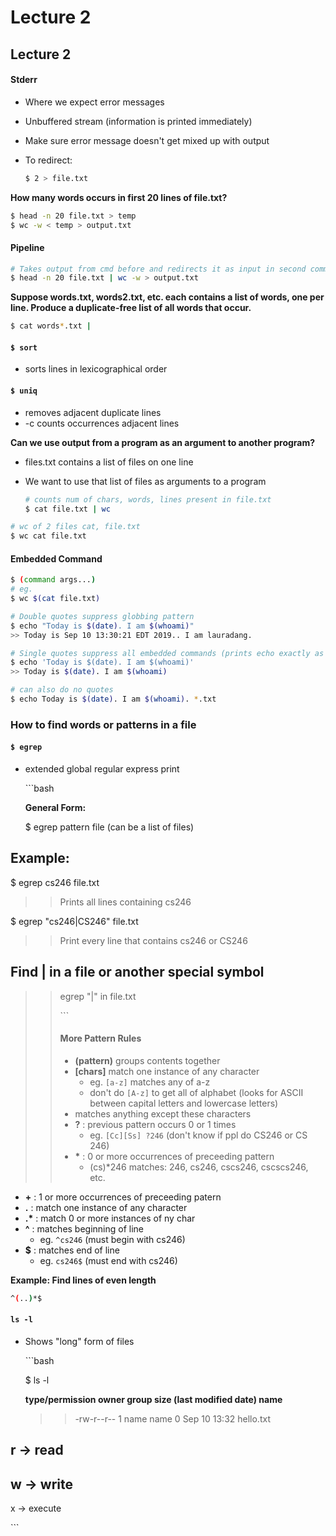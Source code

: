 # Lecture 2

## Lecture 2

#### Stderr

* Where we expect error messages
* Unbuffered stream \(information is printed immediately\)
* Make sure error message doesn't get mixed up with output
* To redirect: 

  ```bash
  $ 2 > file.txt
  ```

**How many words occurs in first 20 lines of file.txt?**

```bash
$ head -n 20 file.txt > temp
$ wc -w < temp > output.txt
```

#### Pipeline

```bash
# Takes output from cmd before and redirects it as input in second command
$ head -n 20 file.txt | wc -w > output.txt
```

**Suppose words.txt, words2.txt, etc. each contains a list of words, one per line. Produce a duplicate-free list of all words that occur.**

```bash
$ cat words*.txt |
```

#### `$ sort`

* sorts lines in lexicographical order

#### `$ uniq`

* removes adjacent duplicate lines
* -c counts occurrences adjacent lines

**Can we use output from a program as an argument to another program?**

* files.txt contains a list of files on one line
* We want to use that list of files as arguments to a program

  ```bash
  # counts num of chars, words, lines present in file.txt
  $ cat file.txt | wc
  ```

```bash
# wc of 2 files cat, file.txt
$ wc cat file.txt
```

#### Embedded Command

```bash
$ (command args...)
# eg.
$ wc $(cat file.txt)
```

```bash
# Double quotes suppress globbing pattern
$ echo "Today is $(date). I am $(whoami)"
>> Today is Sep 10 13:30:21 EDT 2019.. I am lauradang.

# Single quotes suppress all embedded commands (prints echo exactly as echo was typed)
$ echo 'Today is $(date). I am $(whoami)'
>> Today is $(date). I am $(whoami)

# can also do no quotes
$ echo Today is $(date). I am $(whoami). *.txt
```

### How to find words or patterns in a file

#### `$ egrep`

* extended global regular express print

  \`\`\`bash

  **General Form:**

  $ egrep pattern file \(can be a list of files\)

## Example:

$ egrep cs246 file.txt

> > Prints all lines containing cs246

$ egrep "cs246\|CS246" file.txt

> > Print every line that contains cs246 or CS246

## Find \| in a file or another special symbol

> > egrep "\|" in file.txt
> >
> > \`\`\`
> >
> > #### More Pattern Rules
> >
> > * **\(pattern\)** groups contents together
> > * **\[chars\]** match one instance of any character
> >   * eg. `[a-z]` matches any of a-z
> >   * don't do `[A-z]` to get all of alphabet \(looks for ASCII between capital letters and lowercase letters\)
> > *  matches anything except these characters
> > * **?** : previous pattern occurs 0 or 1 times
> >   * eg. `[Cc][Ss] ?246` \(don't know if ppl do CS246 or CS 246\)
> > * **\*** : 0 or more occurrences of preceeding pattern 
> >   * \(cs\)\*246 matches: 246, cs246, cscs246, cscscs246, etc.

* **+** : 1 or more occurrences of preceeding patern
* **.** : match one instance of any character
* **.\*** : match 0 or more instances of ny char
* **^** : matches beginning of line
  * eg. `^cs246` \(must begin with cs246\)
* **$** : matches end of line
  * eg. `cs246$` \(must end with cs246\)

**Example: Find lines of even length**

```bash
^(..)*$
```

#### `ls -l`

* Shows "long" form of files

  \`\`\`bash

  $ ls -l

  **type/permission owner group   size \(last modified date\) name**

  > > -rw-r--r-- 1 name name 0 Sep 10 13:32 hello.txt

## r -&gt; read

## w -&gt; write

x -&gt; execute

\`\`\`

